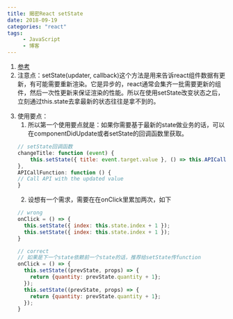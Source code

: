 ```yaml
---
title: 揭密React setState
date: 2018-09-19
categories: "react"
tags: 
     - JavaScript
     - 博客
---
```


1. [参考](https://zhuanlan.zhihu.com/p/43522965)
2. 注意点：setState(updater, callback)这个方法是用来告诉react组件数据有更新，有可能需要重新渲染。它是异步的，react通常会集齐一批需要更新的组件，然后一次性更新来保证渲染的性能。所以在使用setState改变状态之后，立刻通过this.state去拿最新的状态往往是拿不到的。  
<!-- more -->
3. 使用要点：
    1. 所以第一个使用要点就是：如果你需要基于最新的state做业务的话，可以在componentDidUpdate或者setState的回调函数里获取。
    ```JavaScript
    // setState回调函数
    changeTitle: function (event) {
        this.setState({ title: event.target.value }, () => this.APICallFunction());
    },
    APICallFunction: function () {
    // Call API with the updated value
    }
    ```
    2. 设想有一个需求，需要在在onClick里累加两次，如下
    ```JavaScript
    // wrong
    onClick = () => {
      this.setState({ index: this.state.index + 1 });
      this.setState({ index: this.state.index + 1 });
    }
    
    // correct
    // 如果是下一个state依赖前一个state的话，推荐给setState传function
    onClick = () => {
      this.setState((prevState, props) => {
        return {quantity: prevState.quantity + 1};
      });
      this.setState((prevState, props) => {
        return {quantity: prevState.quantity + 1};
      });
    }
    ```